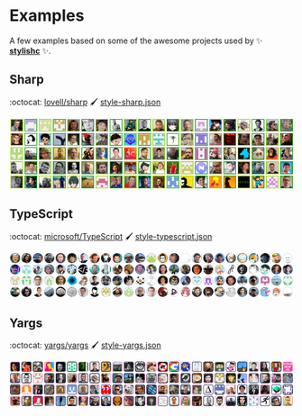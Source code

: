 # Examples

A few examples based on some of the awesome projects used by :sparkles: [**stylishc**][stylishc] :sparkles:.

## Sharp
:octocat: [lovell/sharp][sharp] :paintbrush: [style-sharp.json](style-sharp.json)

[![Contributors of sharp](contributors-sharp.png)][contribs-sharp]

## TypeScript
:octocat: [microsoft/TypeScript][typescript] :paintbrush: [style-typescript.json](style-typescript.json)

[![Contributors of TypeScript](contributors-typescript.png)][contribs-typescript]

## Yargs
:octocat: [yargs/yargs][yargs] :paintbrush: [style-yargs.json](style-yargs.json)

[![Contributors of yargs](contributors-yargs.png)][contribs-yargs]

[stylishc]: https://github.com/devlife-apps/stylishc
[sharp]: https://github.com/lovell/sharp
[contribs-sharp]: https://github.com/lovell/sharp/graphs/contributors
[typescript]: https://github.com/microsoft/TypeScript
[contribs-typescript]: https://github.com/microsoft/TypeScript/graphs/contributors
[yargs]: https://github.com/yargs/yargs
[contribs-yargs]: https://github.com/yargs/yargs/graphs/contributors
